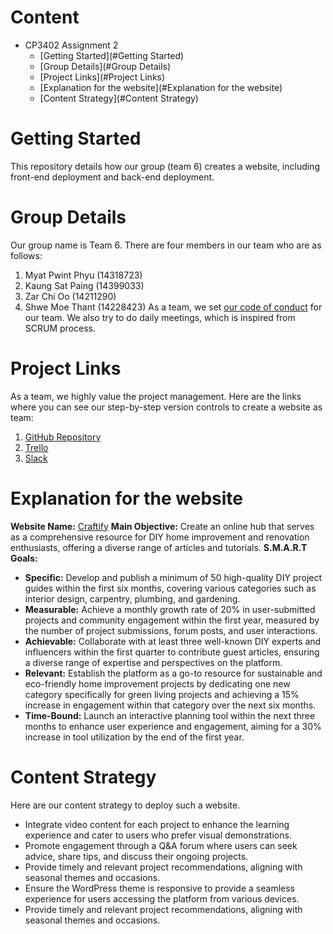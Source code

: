 # Content
* CP3402 Assignment 2
  * [Getting Started](#Getting Started)
  * [Group Details](#Group Details)
  * [Project Links](#Project Links)
  * [Explanation for the website](#Explanation for the website)
  * [Content Strategy](#Content Strategy)
 
# Getting Started
 
This repository details how our group (team 6) creates a website, including front-end deployment and back-end deployment.
 
 
# Group Details
 
Our group name is Team 6. There are four members in our team who are as follows:
1. Myat Pwint Phyu (14318723)
2. Kaung Sat Paing (14399033)
3. Zar Chi Oo (14211290)
4. Shwe Moe Thant (14228423)
As a team, we set [our code of conduct](https://docs.google.com/document/d/1kDKkVeRaLh9u8EgRC4VUBGRNnzZF26KD7whVBtHkiJ8/edit?usp=sharing) for our team.
We also try to do daily meetings, which is inspired from SCRUM process.
 
 
# Project Links
 
As a team, we highly value the project management. Here are the links where you can see our step-by-step version controls
to create a website as team:
1. [GitHub Repository](https://github.com/ShweMoeThantAurum/ContentManagementSystemGroupAssignmentTeam6)
2. [Trello](https://trello.com/b/K4nnWSkQ/team-6)
3. [Slack](https://join.slack.com/t/namethegroup/shared_invite/zt-29hsfnftw-c_owSNMwG86oE4wNrx7dtQ)


# Explanation for the website
 
**Website Name:** [Craftify](https://dev-craftify.pantheonsite.io/)
**Main Objective:** Create an online hub that serves as a comprehensive resource for DIY home improvement and renovation enthusiasts,
offering a diverse range of articles and tutorials.
**S.M.A.R.T Goals:**
* **Specific:** Develop and publish a minimum of 50 high-quality DIY project guides within the first six months, covering
various categories such as interior design, carpentry, plumbing, and gardening.
* **Measurable:** Achieve a monthly growth rate of 20% in user-submitted projects and community engagement within the first year,
measured by the number of project submissions, forum posts, and user interactions.
* **Achievable:** Collaborate with at least three well-known DIY experts and influencers within the first quarter to contribute
guest articles, ensuring a diverse range of expertise and perspectives on the platform.
* **Relevant:** Establish the platform as a go-to resource for sustainable and eco-friendly home improvement projects by
dedicating one new category specifically for green living projects and achieving a 15% increase in engagement within that category over the next six months.
* **Time-Bound:** Launch an interactive planning tool within the next three months to enhance user experience and engagement,
aiming for a 30% increase in tool utilization by the end of the first year.
 
 
# Content Strategy
 
Here are our content strategy to deploy such a website.
* Integrate video content for each project to enhance the learning experience and cater to users who prefer visual demonstrations.
* Promote engagement through a Q&A forum where users can seek advice, share tips, and discuss their ongoing projects.
* Provide timely and relevant project recommendations, aligning with seasonal themes and occasions.
* Ensure the WordPress theme is responsive to provide a seamless experience for users accessing the platform from various devices.
* Provide timely and relevant project recommendations, aligning with seasonal themes and occasions.
